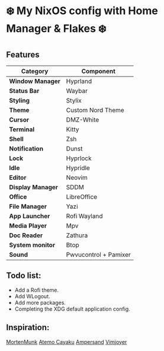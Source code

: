 # ❄️ My NixOS config with Home Manager & Flakes ❄️

## Features 
| Category         | Component     | 
|-----------------|--------------|
| **Window Manager** | Hyprland |
| **Status Bar** | Waybar |
| **Styling** | Stylix |
| **Theme** | Custom Nord Theme |
| **Cursor** | DMZ-White |
| **Terminal** | Kitty |
| **Shell** | Zsh |
| **Notification** | Dunst |
| **Lock** | Hyprlock |
| **Idle** | Hypridle |
| **Editor** | Neovim |
| **Display Manager** | SDDM |
| **Office** | LibreOffice |
| **File Manager** | Yazi |
| **App Launcher** | Rofi Wayland |
| **Media Player** | Mpv |
| **Doc Reader** | Zathura |
| **System monitor** | Btop |
| **Sound** | Pwvucontrol + Pamixer |

## Todo list:
+ Add a Rofi theme.
+ Add WLogout.
+ Add more packages.
+ Completing the XDG default application config.

## Inspiration:
[MortenMunk](https://github.com/MortenMunk/nixos)
[Atemo Cayaku](https://github.com/Atemo-C/NixOS-configuration)
[Ampersand](https://www.youtube.com/@Ampersand-xc9jp)
[Vimjoyer](https://www.youtube.com/@vimjoyer)
